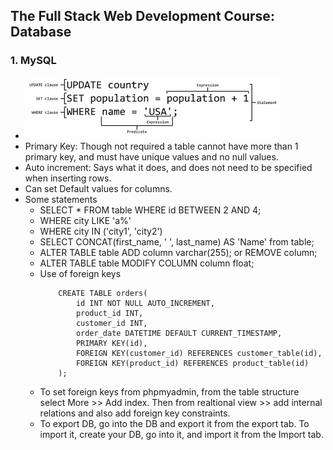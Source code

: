 ## The Full Stack Web Development Course: Database

### 1. MySQL
- ![SQL parts](images/sql.png)
- Primary Key: Though not required a table cannot have more than 1 primary key, and must have unique values and no null values.
- Auto increment: Says what it does, and does not need to be specified when inserting rows.
- Can set Default values for columns.
- Some statements
    - SELECT * FROM table WHERE id BETWEEN 2 AND 4;
    - WHERE city LIKE 'a%'
    - WHERE city IN ('city1', 'city2')
    - SELECT CONCAT(first_name, ' ', last_name) AS 'Name' from table;
    - ALTER TABLE table ADD column varchar(255); or REMOVE column;
    - ALTER TABLE table MODIFY COLUMN column float;
    - Use of foreign keys
        ```
            CREATE TABLE orders(
                id INT NOT NULL AUTO_INCREMENT,
                product_id INT, 
                customer_id INT,
                order_date DATETIME DEFAULT CURRENT_TIMESTAMP,
                PRIMARY KEY(id),
                FOREIGN KEY(customer_id) REFERENCES customer_table(id),
                FOREIGN KEY(product_id) REFERENCES product_table(id)
            );
        ```
    - To set foreign keys from phpmyadmin, from the table structure select More >> Add index. Then from realtional view >> add internal relations and also add foreign key constraints.
    - To export DB, go into the DB and export it from the export tab. To import it, create your DB, go into it, and import it from the Import tab.
